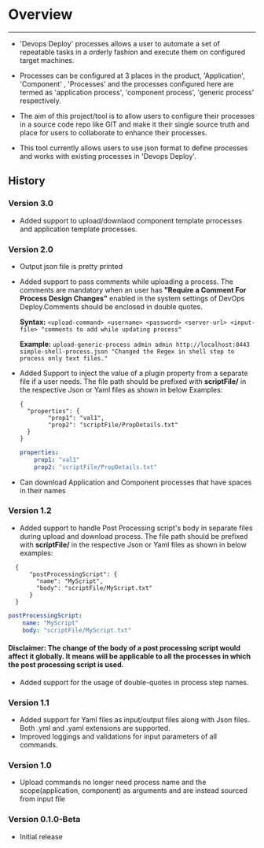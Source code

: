 # Overview

---

* 'Devops Deploy' processes allows a user to automate a set of repeatable tasks in a orderly fashion and execute them on configured target machines.

* Processes can be configured at 3 places in the product, 'Application', 'Component' , 'Processes' and the processes configured here are termed as 'application process', 'component process', 'generic process' respectively.

* The aim of this project/tool is to allow users to configure their processes in a source code repo like GIT and make it their single source truth and place for users to collaborate to enhance their processes. 

* This tool currently allows users to use json format to define processes and works with existing processes in 'Devops Deploy'.


## History

### Version 3.0
* Added support to upload/downlaod component template prrocesses and application template processes.

### Version 2.0
* Output json file is pretty printed 

* Added support to pass comments while uploading a process. The comments are mandatory when an user has **"Require a Comment For Process Design Changes"** enabled in the system settings of DevOps Deploy.Comments should be enclosed in double quotes. 

    **Syntax:** `<upload-command> <username> <password> <server-url> <input-file> "comments to add while updating process"`
    
    **Example:** `upload-generic-process admin admin http://localhost:8443 simple-shell-process.json "Changed the Regex in shell step to process only text files."`
  

* Added Support to inject the value of a plugin property from a separate file if a user needs. The file path should be prefixed with **scriptFile/** in the respective Json or Yaml files as shown in below Examples:

    ```json5
    { 
      "properties": {
            "prop1": "val1",
            "prop2": "scriptFile/PropDetails.txt"
      }
    }
    ```
    
    ```yaml
    properties:
        prop1: "val1"
        prop2: "scriptFile/PropDetails.txt"
    ```

* Can download Application and Component processes that have spaces in their names 

### Version 1.2
* Added support to handle Post Processing script's body in separate files during upload and download process. The file path should be prefixed with **scriptFile/** in the respective Json or Yaml files as shown in below examples:

```json5 
  {
      "postProcessingScript": {
        "name": "MyScript",
        "body": "scriptFile/MyScript.txt"
      }
  }
```

```yaml
postProcessingScript:
    name: "MyScript"
    body: "scriptFile/MyScript.txt"
```

#### Disclaimer: The change of the body of a post processing script would affect it globally. It means will be applicable to all the processes in which the post processing script is used.

* Added support for the usage of double-quotes in process step names.

### Version 1.1
* Added support for Yaml files as input/output files along with Json files. Both .yml and .yaml extensions are supported.
* Improved loggings and validations for input parameters of all commands.

### Version 1.0
* Upload commands no longer need process name and the scope(application, component) as arguments and are instead sourced from input file

### Version 0.1.0-Beta

* Initial release